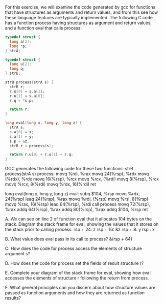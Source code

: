 For this exercise, we will examine the code generated by gcc for functions that have
structures as arguments and return values, and from this see how these language
features are typically implemented.
The following C code has a function process having structures as argument and return values, and a function eval that calls process:
```c
typedef struct {
  long a[2];
  long *p;
} strA;

typedef struct {
  long u[2];
  long q;
} strB;

strB process(strA s) {
  strB r;
  r.u[0] = s.a[1];
  r.u[1] = s.a[0];
  r.q = *s.p;

  return r;
}

long eval(long x, long y, long z) {
  strA s;
  s.a[0] = x;
  s.a[1] = y;
  s.p = &z;
  strB r = process(s);

  return r.u[0] + r.u[1] + r.q;
}
```

GCC generates the following code for these two functions:
  strB process(strA s)
process:
  movq %rdi, %rax
  movq 24(%rsp), %rdx
  movq (%rdx), %rdx
  movq 16(%rsp), %rcx
  movq %rcx, (%rdi)
  movq 8(%rsp), %rcx
  movq %rcx, 8(%rdi)
  movq %rdx, 16(%rdi)
  ret

  long eval(long x, long y, long z)
eval:
  subq $104, %rsp
  movq %rdx, 24(%rsp)
  leaq 24(%rsp), %rax
  movq %rdi, (%rsp)
  movq %rsi, 8(%rsp)
  movq %rax, 16(%rsp)
  leaq 64(%rsp), %rdi
  call process
  movq 72(%rsp), %rax
  addq 64(%rsp), %rax
  addq 80(%rsp), %rax
  addq $104, %rsp
  ret

A. We can see on line 2 of function eval that it allocates 104 bytes on the stack.
Diagram the stack frame for eval, showing the values that it stores on the stack prior to calling process.
  rsp + 24:  z
  rsp + 16: &z
  rsp +  8:  y
  rsp     :  x

B. What value does eval pass in its call to process?
  &(rsp + 64)

C. How does the code for process access the elements of structure argument s?

D. How does the code for process set the fields of result structure r?

E. Complete your diagram of the stack frame for eval, showing how eval accesses the elements of structure r following the return from process.

F. What general principles can you discern about how structure values are passed as function arguments and how they are returned as function results?
